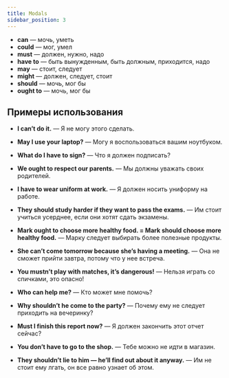```yaml
---
title: Modals
sidebar_position: 3
---
```


- **can** — мочь, уметь
- **could** — мог, умел
- **must** — должен, нужно, надо
- **have to** — быть вынужденным, быть должным, приходится, надо
- **may** — стоит, следует
- **might** — должен, следует, стоит
- **should** — мочь, мог бы
- **ought to** — мочь, мог бы


## Примеры использования

- **I can’t do it.** — Я не могу этого сделать.

- **May I use your laptop?** — Могу я воспользоваться вашим ноутбуком.

- **What do I have to sign?** — Что я должен подписать?

- **We ought to respect our parents.** — Мы должны уважать своих родителей.

- **I have to wear uniform at work.** — Я должен носить униформу на работе.

- **They should study harder if they want to pass the exams.** — Им стоит учиться усерднее, если они хотят сдать экзамены.

- **Mark ought to choose more healthy food. = Mark should choose more healthy food.** — Марку следует выбирать более полезные продукты.

- **She can’t come tomorrow because she’s having a meeting.** — Она не сможет прийти завтра, потому что у нее встреча.

- **You mustn’t play with matches, it’s dangerous!** — Нельзя играть со спичками, это опасно!

- **Who can help me?** — Кто может мне помочь?

- **Why shouldn’t he come to the party?** — Почему ему не следует приходить на вечеринку?

- **Must I finish this report now?** — Я должен закончить этот отчет сейчас?

- **You don’t have to go to the shop.** — Тебе можно не идти в магазин.

- **They shouldn’t lie to him — he’ll find out about it anyway.** — Им не стоит ему лгать, он все равно узнает об этом.

